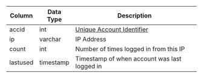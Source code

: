 | Column   | Data Type | Description                                  |
| -------- | --------- | -------------------------------------------- |
| accid    | int       | [Unique Account Identifier](account.md)      |
| ip       | varchar   | IP Address                                   |
| count    | int       | Number of times logged in from this IP       |
| lastused | timestamp | Timestamp of when account was last logged in |